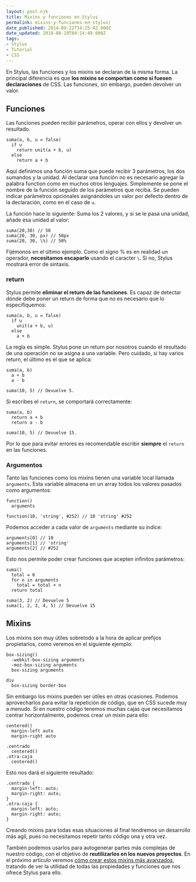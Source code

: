 ```yaml
---
layout: post.njk
title: Mixins y funciones en Stylus
permalink: mixins-y-funciones-en-stylus/
date_published: 2014-09-22T14:25:42.000Z
date_updated: 2018-08-19T04:14:49.000Z
tags:
- Stylus
- Tutorial
- CSS
---
```


En Stylus, las funciones y los mixins se declaran de la misma forma. La principal diferencia es que **los mixins se comportan como si fuesen declaraciones** de CSS. Las funciones, sin embargo, pueden devolver un valor.

## Funciones
Las funciones pueden recibir parámetros, operar con ellos y devolver un resultado.

```language-stylus
suma(a, b, u = false)
  if u
    return unit(a + b, u)
  else
    return a + b
```

Aquí definimos una función suma que puede recibir 3 parámetros, los dos sumandos y la unidad. Al declarar una función no es necesario agregar la palabra function como en muchos otros lenguajes. Simplemente se pone el nombre de la función seguido de los parámetros que reciba. Se pueden indicar parámetros opcionales asignándoles un valor por defecto dentro de la declaración, como en el caso de `u`.

La función hace lo siguiente: Suma los 2 valores, y si se le pasa una unidad, añade esa unidad al valor:

```language-stylus
suma(20,30) // 50
suma(20, 30, px) // 50px
suma(20, 30, \%) // 50%
```

Fijémonos en el último ejemplo. Como el signo % es en realidad un operador, **necesitamos escaparlo** usando el caracter `\`. Si no, Stylus mostrará error de sintaxis.

### return
Stylus permite **eliminar el return de las funciones**. Es capaz de detectar dónde debe poner un return de forma que no es necesario que lo especifiquemos:
```language-stylus
suma(a, b, u = false)
  if u
    unit(a + b, u)
  else
    a + b
```
La regla es simple. Stylus pone un return por nosotros cuando el resultado de una operación no se asigna a una variable. Pero cuidado, si hay varios return, el último es el que se aplica:
```language-stylus
suma(a, b)
  a + b
  a - b

suma(10, 5) // Devuelve 5.
```
Si escribes el `return`, se comportará correctamente:
```language-stylus
suma(a, b)
  return a + b
  return a - b

suma(10, 5) // Devuelve 15.
```
Por lo que para evitar errores es recomendable escribir **siempre** el `return` en las funciones.

### Argumentos
Tanto las funciones como los mixins tienen una variable local llamada `arguments`. Esta variable almacena en un array todos los valores pasados como argumentos:
```language-stylus
function()
  arguments

function(10, 'string', #252) // 10 'string' #252
```

Podemos acceder a cada valor de `arguments` mediante su índice:
```language-stylus
arguments[0] // 10
arguments[1] // 'string'
arguments[2] // #252
```

Esto nos permite poder crear funciones que acepten infinitos parámetros:
```language-stylus
suma()
  total = 0
  for n in arguments
    total = total + n
  return total

suma(3, 2) // Devuelve 5
suma(1, 2, 3, 4, 5) // Devuelve 15
```


## Mixins
Los mixins son muy útiles sobretodo a la hora de aplicar prefijos propietarios, como veremos en el siguiente ejemplo:

```language-stylus
box-sizing()
  -webkit-box-sizing arguments
  -moz-box-sizing arguments
  box-sizing arguments

div
  box-sizing border-box
```
Sin embargo los mixins pueden ser útiles en otras ocasiones. Podemos aprovecharlos para evitar la repetición de código, que en CSS sucede muy a menudo. Si en nuestro código tenemos muchas cajas que necesitamos centrar horizontalmente, podemos crear un mixin para ello:
```language-stylus
centered()
  margin-left auto
  margin-right auto

.centrado
  centered()
.otra-caja
  centered()
```
Esto nos dará el siguiente resultado:
```language-stylus
.centrado {
  margin-left: auto;
  margin-right: auto;
}
.otra-caja {
  margin-left: auto;
  margin-right: auto;
}
```
Creando mixins para todas esas situaciones al final tendremos un desarrollo más agil, pues no necesitamos repetir tanto código una y otra vez.

También podemos usarlos para autogenerar partes más complejas de nuestro código, con el objetivo de **reutilizarlos en los nuevos proyectos**. En el próximo artículo veremos [cómo crear estos mixins más avanzados](/mixins-avanzados-en-stylus), tratando de ver la utilidad de todas las propiedades y funciones que nos ofrece Stylus para ello.
